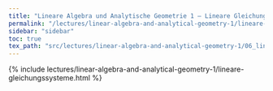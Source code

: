 ```yaml
---
title: "Lineare Algebra und Analytische Geometrie 1 – Lineare Gleichungssysteme"
permalink: "/lectures/linear-algebra-and-analytical-geometry-1/lineare-gleichungssysteme.html"
sidebar: "sidebar"
toc: true
tex_path: "src/lectures/linear-algebra-and-analytical-geometry-1/06_lineare_gleichungssysteme.tex"
---
```


{% include lectures/linear-algebra-and-analytical-geometry-1/lineare-gleichungssysteme.html %}